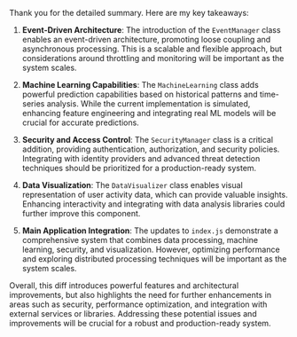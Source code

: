 Thank you for the detailed summary. Here are my key takeaways:

1. **Event-Driven Architecture**: The introduction of the `EventManager` class enables an event-driven architecture, promoting loose coupling and asynchronous processing. This is a scalable and flexible approach, but considerations around throttling and monitoring will be important as the system scales.

2. **Machine Learning Capabilities**: The `MachineLearning` class adds powerful prediction capabilities based on historical patterns and time-series analysis. While the current implementation is simulated, enhancing feature engineering and integrating real ML models will be crucial for accurate predictions.

3. **Security and Access Control**: The `SecurityManager` class is a critical addition, providing authentication, authorization, and security policies. Integrating with identity providers and advanced threat detection techniques should be prioritized for a production-ready system.

4. **Data Visualization**: The `DataVisualizer` class enables visual representation of user activity data, which can provide valuable insights. Enhancing interactivity and integrating with data analysis libraries could further improve this component.

5. **Main Application Integration**: The updates to `index.js` demonstrate a comprehensive system that combines data processing, machine learning, security, and visualization. However, optimizing performance and exploring distributed processing techniques will be important as the system scales.

Overall, this diff introduces powerful features and architectural improvements, but also highlights the need for further enhancements in areas such as security, performance optimization, and integration with external services or libraries. Addressing these potential issues and improvements will be crucial for a robust and production-ready system.
